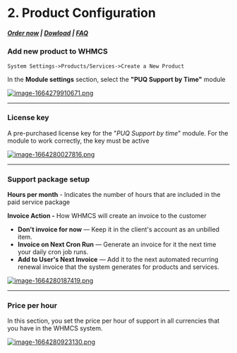 # 2. Product Configuration

#####  [Order now](https://puqcloud.com/index.php?rp=/store/whmcs-module-support-by-time) | [Dowload](https://download.puqcloud.com/WHMCS/servers/PUQ_WHMCS-Support-by-time/) | [FAQ](https://faq.puqcloud.com/)

### Add new product to WHMCS

```
System Settings->Products/Services->Create a New Product
```

In the **Module settings** section, select the **"PUQ Support by Time"** module

[![image-1664279910671.png](https://doc.puq.info/uploads/images/gallery/2022-09/scaled-1680-/image-1664279910671.png)](https://doc.puq.info/uploads/images/gallery/2022-09/image-1664279910671.png)

- - - - - -

### License key

A pre-purchased license key for the "*PUQ Support by time*" module. For the module to work correctly, the key must be active

[![image-1664280027816.png](https://doc.puq.info/uploads/images/gallery/2022-09/scaled-1680-/image-1664280027816.png)](https://doc.puq.info/uploads/images/gallery/2022-09/image-1664280027816.png)

- - - - - -

### Support package setup

**Hours per month** - Indicates the number of hours that are included in the paid service package

**Invoice Action -** How WHMCS will create an invoice to the customer

- **Don't invoice for now** — Keep it in the client's account as an unbilled item.
- **Invoice on Next Cron Run** — Generate an invoice for it the next time your daily cron job runs.
- **Add to User's Next Invoice** — Add it to the next automated recurring renewal invoice that the system generates for products and services.

[![image-1664280187419.png](https://doc.puq.info/uploads/images/gallery/2022-09/scaled-1680-/image-1664280187419.png)](https://doc.puq.info/uploads/images/gallery/2022-09/image-1664280187419.png)

- - - - - -

### Price per hour

In this section, you set the price per hour of support in all currencies that you have in the WHMCS system.

[![image-1664280923130.png](https://doc.puq.info/uploads/images/gallery/2022-09/scaled-1680-/image-1664280923130.png)](https://doc.puq.info/uploads/images/gallery/2022-09/image-1664280923130.png)
